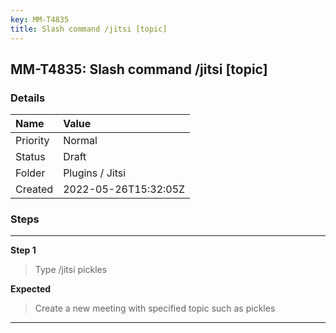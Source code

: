 ```yaml
---
key: MM-T4835
title: Slash command /jitsi [topic]
---
```


## MM-T4835: Slash command /jitsi [topic]

### Details

| Name     | Value                |
| :------- | :------------------- |
| Priority | Normal               |
| Status   | Draft                |
| Folder   | Plugins / Jitsi      |
| Created  | 2022-05-26T15:32:05Z |

### Steps

<hr/>

**Step 1**

> <article>Type /jitsi pickles</article>

**Expected**

> <article>Create a new meeting with specified topic such as pickles</article>

<hr/>
